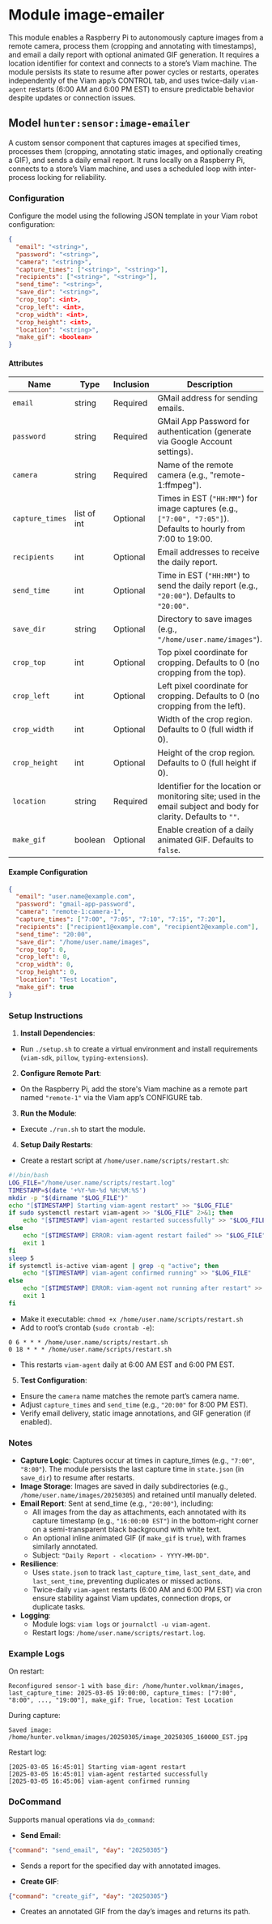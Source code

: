 # Module image-emailer

This module enables a Raspberry Pi to autonomously capture images from a remote camera, process them (cropping and annotating with timestamps), and email a daily report with optional animated GIF generation. It requires a location identifier for context and connects to a store’s Viam machine. The module persists its state to resume after power cycles or restarts, operates independently of the Viam app’s CONTROL tab, and uses twice-daily `viam-agent` restarts (6:00 AM and 6:00 PM EST) to ensure predictable behavior despite updates or connection issues.

## Model `hunter:sensor:image-emailer`

A custom sensor component that captures images at specified times, processes them (cropping, annotating static images, and optionally creating a GIF), and sends a daily email report. It runs locally on a Raspberry Pi, connects to a store’s Viam machine, and uses a scheduled loop with inter-process locking for reliability.

### Configuration

Configure the model using the following JSON template in your Viam robot configuration:

```json
{
  "email": "<string>",
  "password": "<string>",
  "camera": "<string>",
  "capture_times": ["<string>", "<string>"],
  "recipients": ["<string>", "<string>"],
  "send_time": "<string>",
  "save_dir": "<string>",
  "crop_top": <int>,
  "crop_left": <int>,
  "crop_width": <int>,
  "crop_height": <int>,
  "location": "<string>",
  "make_gif": <boolean>
}
```

#### Attributes


| Name          | Type   | Inclusion | Description                |
|---------------|--------|-----------|----------------------------|
| `email` | string  | Required  | GMail address for sending emails. |
| `password` | string | Required  | GMail App Password for authentication (generate via Google Account settings). |
| `camera` | string | Required  | Name of the remote camera (e.g., "remote-1:ffmpeg"). |
| `capture_times` | list of int | Optional  | Times in EST (`"HH:MM"`) for image captures (e.g., `["7:00", "7:05"]`). Defaults to hourly from 7:00 to 19:00. |
| `recipients` | int | Optional  | Email addresses to receive the daily report. |
| `send_time` | int | Optional  | Time in EST (`"HH:MM"`) to send the daily report (e.g., `"20:00"`). Defaults to `"20:00"`. |
| `save_dir` | string | Optional  | Directory to save images (e.g., `"/home/user.name/images"`). |
| `crop_top` | int | Optional  | Top pixel coordinate for cropping. Defaults to 0 (no cropping from the top). |
| `crop_left` | int | Optional  | Left pixel coordinate for cropping. Defaults to 0 (no cropping from the left). |
| `crop_width` | int | Optional  | Width of the crop region. Defaults to 0 (full width if 0). |
| `crop_height` | int | Optional  | Height of the crop region. Defaults to 0 (full height if 0). |
| `location` | string | Required  | Identifier for the location or monitoring site; used in the email subject and body for clarity. Defaults to `""`. |
| `make_gif` | boolean | Optional  | Enable creation of a daily animated GIF. Defaults to `false`. |


#### Example Configuration

```json
{
  "email": "user.name@example.com",
  "password": "gmail-app-password",
  "camera": "remote-1:camera-1",
  "capture_times": ["7:00", "7:05", "7:10", "7:15", "7:20"],
  "recipients": ["recipient1@example.com", "recipient2@example.com"],
  "send_time": "20:00",
  "save_dir": "/home/user.name/images",
  "crop_top": 0,
  "crop_left": 0,
  "crop_width": 0,
  "crop_height": 0,
  "location": "Test Location",
  "make_gif": true
}
```

### Setup Instructions

1. **Install Dependencies**: 
  * Run `./setup.sh` to create a virtual environment and install requirements (`viam-sdk`, `pillow`, `typing-extensions`).
2. **Configure Remote Part**: 
  * On the Raspberry Pi, add the store's Viam machine as a remote part named `"remote-1"` via the Viam app’s CONFIGURE tab.
3. **Run the Module**: 
  * Execute `./run.sh` to start the module.
4. **Setup Daily Restarts**:
  * Create a restart script at `/home/user.name/scripts/restart.sh`:
```bash
#!/bin/bash
LOG_FILE="/home/user.name/scripts/restart.log"
TIMESTAMP=$(date '+%Y-%m-%d %H:%M:%S')
mkdir -p "$(dirname "$LOG_FILE")"
echo "[$TIMESTAMP] Starting viam-agent restart" >> "$LOG_FILE"
if sudo systemctl restart viam-agent >> "$LOG_FILE" 2>&1; then
    echo "[$TIMESTAMP] viam-agent restarted successfully" >> "$LOG_FILE"
else
    echo "[$TIMESTAMP] ERROR: viam-agent restart failed" >> "$LOG_FILE"
    exit 1
fi
sleep 5
if systemctl is-active viam-agent | grep -q "active"; then
    echo "[$TIMESTAMP] viam-agent confirmed running" >> "$LOG_FILE"
else
    echo "[$TIMESTAMP] ERROR: viam-agent not running after restart" >> "$LOG_FILE"
    exit 1
fi
```
  * Make it executable: `chmod +x /home/user.name/scripts/restart.sh`
  * Add to root’s crontab (`sudo crontab -e`):
```text
0 6 * * * /home/user.name/scripts/restart.sh
0 18 * * * /home/user.name/scripts/restart.sh
```
  * This restarts `viam-agent` daily at 6:00 AM EST and 6:00 PM EST.
5. **Test Configuration**:
* Ensure the `camera` name matches the remote part’s camera name.
* Adjust `capture_times` and `send_time` (e.g., `"20:00"` for 8:00 PM EST).
* Verify email delivery, static image annotations, and GIF generation (if enabled).


### Notes
* **Capture Logic**: Captures occur at times in capture_times (e.g., `"7:00"`, `"8:00"`). The module persists the last capture time in `state.json` (in `save_dir`) to resume after restarts.
* **Image Storage**: Images are saved in daily subdirectories (e.g., `/home/user.name/images/20250305`) and retained until manually deleted.
* **Email Report**: Sent at send_time (e.g., `"20:00"`), including:
    * All images from the day as attachments, each annotated with its capture timestamp (e.g., `"16:00:00 EST"`) in the bottom-right corner on a semi-transparent black background with white text.
    * An optional inline animated GIF (if `make_gif` is `true`), with frames similarly annotated.
    * Subject: `"Daily Report - <location> - YYYY-MM-DD"`.
* **Resilience**:
    * Uses `state.jso`n to track `last_capture_time`, `last_sent_date`, and `last_sent_time`, preventing duplicates or missed actions.
    * Twice-daily `viam-agent` restarts (6:00 AM and 6:00 PM EST) via cron ensure stability against Viam updates, connection drops, or duplicate tasks.
* **Logging**:
    * Module logs: `viam logs` or `journalctl -u viam-agent`.
    * Restart logs: `/home/user.name/scripts/restart.log`.

### Example Logs

On restart:
```text
Reconfigured sensor-1 with base_dir: /home/hunter.volkman/images, last_capture_time: 2025-03-05 19:00:00, capture_times: ["7:00", "8:00", ..., "19:00"], make_gif: True, location: Test Location
```

During capture:
```text
Saved image: /home/hunter.volkman/images/20250305/image_20250305_160000_EST.jpg
```

Restart log:
```text
[2025-03-05 16:45:01] Starting viam-agent restart
[2025-03-05 16:45:01] viam-agent restarted successfully
[2025-03-05 16:45:06] viam-agent confirmed running
```

### DoCommand

Supports manual operations via `do_command`:

* **Send Email**:
```json
{"command": "send_email", "day": "20250305"}
```
  * Sends a report for the specified day with annotated images.

* **Create GIF**:
```json
{"command": "create_gif", "day": "20250305"}
```
  * Creates an annotated GIF from the day’s images and returns its path.
